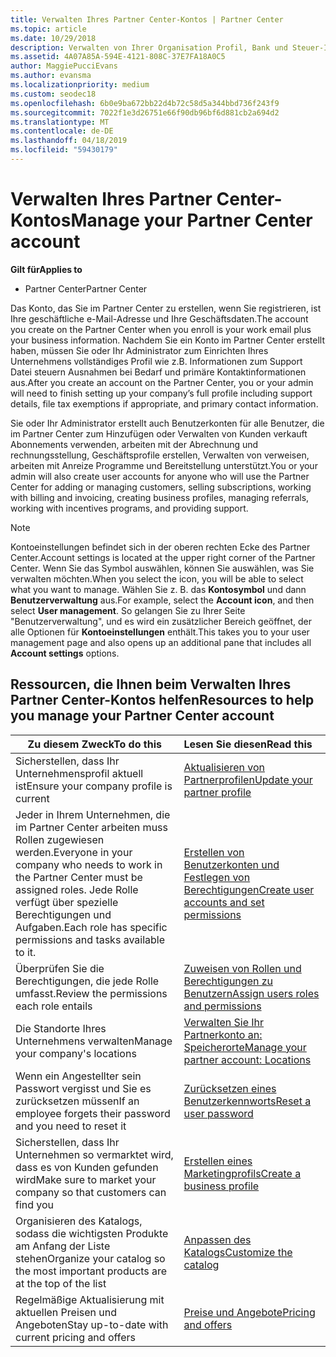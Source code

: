 ```yaml
---
title: Verwalten Ihres Partner Center-Kontos | Partner Center
ms.topic: article
ms.date: 10/29/2018
description: Verwalten von Ihrer Organisation Profil, Bank und Steuer-Informationen und Benutzern im Partner Center.
ms.assetid: 4A07A85A-594E-4121-808C-37E7FA18A0C5
author: MaggiePucciEvans
ms.author: evansma
ms.localizationpriority: medium
ms.custom: seodec18
ms.openlocfilehash: 6b0e9ba672bb22d4b72c58d5a344bbd736f243f9
ms.sourcegitcommit: 7022f1e3d26751e66f90db96bf6d881cb2a694d2
ms.translationtype: MT
ms.contentlocale: de-DE
ms.lasthandoff: 04/18/2019
ms.locfileid: "59430179"
---
```

# <a name="manage-your-partner-center-account"></a><span data-ttu-id="c9a87-103">Verwalten Ihres Partner Center-Kontos</span><span class="sxs-lookup"><span data-stu-id="c9a87-103">Manage your Partner Center account</span></span>

<span data-ttu-id="c9a87-104">**Gilt für**</span><span class="sxs-lookup"><span data-stu-id="c9a87-104">**Applies to**</span></span>

-  <span data-ttu-id="c9a87-105">Partner Center</span><span class="sxs-lookup"><span data-stu-id="c9a87-105">Partner Center</span></span>

<span data-ttu-id="c9a87-106">Das Konto, das Sie im Partner Center zu erstellen, wenn Sie registrieren, ist Ihre geschäftliche e-Mail-Adresse und Ihre Geschäftsdaten.</span><span class="sxs-lookup"><span data-stu-id="c9a87-106">The account you create on the Partner Center when you enroll is your work email plus your business information.</span></span> <span data-ttu-id="c9a87-107">Nachdem Sie ein Konto im Partner Center erstellt haben, müssen Sie oder Ihr Administrator zum Einrichten Ihres Unternehmens vollständiges Profil wie z.B. Informationen zum Support Datei steuern Ausnahmen bei Bedarf und primäre Kontaktinformationen aus.</span><span class="sxs-lookup"><span data-stu-id="c9a87-107">After you create an account on the Partner Center, you or your admin will need to finish setting up your company’s full profile including support details, file tax exemptions if appropriate, and primary contact information.</span></span> 

<span data-ttu-id="c9a87-108">Sie oder Ihr Administrator erstellt auch Benutzerkonten für alle Benutzer, die im Partner Center zum Hinzufügen oder Verwalten von Kunden verkauft Abonnements verwenden, arbeiten mit der Abrechnung und rechnungsstellung, Geschäftsprofile erstellen, Verwalten von verweisen, arbeiten mit Anreize Programme und Bereitstellung unterstützt.</span><span class="sxs-lookup"><span data-stu-id="c9a87-108">You or your admin will also create user accounts for anyone who will use the Partner Center for adding or managing customers, selling subscriptions, working with billing and invoicing, creating business profiles, managing referrals, working with incentives programs, and providing support.</span></span>

>[!NOTE]
><span data-ttu-id="c9a87-109">Kontoeinstellungen befindet sich in der oberen rechten Ecke des Partner Center.</span><span class="sxs-lookup"><span data-stu-id="c9a87-109">Account settings is located at the upper right corner of the Partner Center.</span></span> <span data-ttu-id="c9a87-110">Wenn Sie das Symbol auswählen, können Sie auswählen, was Sie verwalten möchten.</span><span class="sxs-lookup"><span data-stu-id="c9a87-110">When you select the icon, you will be able to select what you want to manage.</span></span> <span data-ttu-id="c9a87-111">Wählen Sie z. B. das **Kontosymbol** und dann **Benutzerverwaltung** aus.</span><span class="sxs-lookup"><span data-stu-id="c9a87-111">For example, select the **Account icon**, and then select **User management**.</span></span> <span data-ttu-id="c9a87-112">So gelangen Sie zu Ihrer Seite "Benutzerverwaltung", und es wird ein zusätzlicher Bereich geöffnet, der alle Optionen für **Kontoeinstellungen** enthält.</span><span class="sxs-lookup"><span data-stu-id="c9a87-112">This takes you to your user management page and also opens up an additional pane that includes all **Account settings** options.</span></span>


## <a name="resources-to-help-you-manage-your-partner-center-account"></a><span data-ttu-id="c9a87-113">Ressourcen, die Ihnen beim Verwalten Ihres Partner Center-Kontos helfen</span><span class="sxs-lookup"><span data-stu-id="c9a87-113">Resources to help you manage your Partner Center account</span></span>

|<span data-ttu-id="c9a87-114">**Zu diesem Zweck**</span><span class="sxs-lookup"><span data-stu-id="c9a87-114">**To do this**</span></span>   |<span data-ttu-id="c9a87-115">**Lesen Sie diesen**</span><span class="sxs-lookup"><span data-stu-id="c9a87-115">**Read this**</span></span>   |
|-----------------------|:-----------------------|
|<span data-ttu-id="c9a87-116">Sicherstellen, dass Ihr Unternehmensprofil aktuell ist</span><span class="sxs-lookup"><span data-stu-id="c9a87-116">Ensure your company profile is current</span></span>   |[<span data-ttu-id="c9a87-117">Aktualisieren von Partnerprofilen</span><span class="sxs-lookup"><span data-stu-id="c9a87-117">Update your partner profile</span></span>](update-your-partner-profile.md)|
|<span data-ttu-id="c9a87-118">Jeder in Ihrem Unternehmen, die im Partner Center arbeiten muss Rollen zugewiesen werden.</span><span class="sxs-lookup"><span data-stu-id="c9a87-118">Everyone in your company who needs to work in the Partner Center must be assigned roles.</span></span> <span data-ttu-id="c9a87-119">Jede Rolle verfügt über spezielle Berechtigungen und Aufgaben.</span><span class="sxs-lookup"><span data-stu-id="c9a87-119">Each role has specific permissions and tasks available to it.</span></span>|[<span data-ttu-id="c9a87-120">Erstellen von Benutzerkonten und Festlegen von Berechtigungen</span><span class="sxs-lookup"><span data-stu-id="c9a87-120">Create user accounts and set permissions</span></span>](create-user-accounts-and-set-permissions.md)|
|<span data-ttu-id="c9a87-121">Überprüfen Sie die Berechtigungen, die jede Rolle umfasst.</span><span class="sxs-lookup"><span data-stu-id="c9a87-121">Review the permissions each role entails</span></span>|[<span data-ttu-id="c9a87-122">Zuweisen von Rollen und Berechtigungen zu Benutzern</span><span class="sxs-lookup"><span data-stu-id="c9a87-122">Assign users roles and permissions</span></span>](permissions-overview.md)
|<span data-ttu-id="c9a87-123">Die Standorte Ihres Unternehmens verwalten</span><span class="sxs-lookup"><span data-stu-id="c9a87-123">Manage your company's locations</span></span>|[<span data-ttu-id="c9a87-124">Verwalten Sie Ihr Partnerkonto an: Speicherorte</span><span class="sxs-lookup"><span data-stu-id="c9a87-124">Manage your partner account: Locations</span></span>](manage-locations.md)
|<span data-ttu-id="c9a87-125">Wenn ein Angestellter sein Passwort vergisst und Sie es zurücksetzen müssen</span><span class="sxs-lookup"><span data-stu-id="c9a87-125">If an employee forgets their password and you need to reset it</span></span>  |[<span data-ttu-id="c9a87-126">Zurücksetzen eines Benutzerkennworts</span><span class="sxs-lookup"><span data-stu-id="c9a87-126">Reset a user password</span></span>](reset-a-user-password.md)|
|<span data-ttu-id="c9a87-127">Sicherstellen, dass Ihr Unternehmen so vermarktet wird, dass es von Kunden gefunden wird</span><span class="sxs-lookup"><span data-stu-id="c9a87-127">Make sure to market your company so that customers can find you</span></span>   |[<span data-ttu-id="c9a87-128">Erstellen eines Marketingprofils</span><span class="sxs-lookup"><span data-stu-id="c9a87-128">Create a business profile</span></span>](create-a-marketing-profile.md)|
|<span data-ttu-id="c9a87-129">Organisieren des Katalogs, sodass die wichtigsten Produkte am Anfang der Liste stehen</span><span class="sxs-lookup"><span data-stu-id="c9a87-129">Organize your catalog so the most important products are at the top of the list</span></span>   |[<span data-ttu-id="c9a87-130">Anpassen des Katalogs</span><span class="sxs-lookup"><span data-stu-id="c9a87-130">Customize the catalog</span></span>](customize-the-catalog.md)|
|<span data-ttu-id="c9a87-131">Regelmäßige Aktualisierung mit aktuellen Preisen und Angeboten</span><span class="sxs-lookup"><span data-stu-id="c9a87-131">Stay up-to-date with current pricing and offers</span></span>   |[<span data-ttu-id="c9a87-132">Preise und Angebote</span><span class="sxs-lookup"><span data-stu-id="c9a87-132">Pricing and offers</span></span>](pricing-and-offers.md)|













 

 




